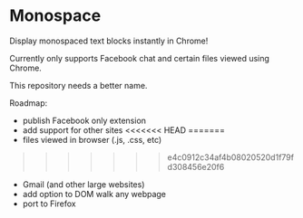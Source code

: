 # Monospace

Display monospaced text blocks instantly in Chrome!

Currently only supports Facebook chat and certain files viewed using Chrome.

This repository needs a better name.

Roadmap: 
 - publish Facebook only extension
 - add support for other sites
<<<<<<< HEAD
=======
  - files viewed in browser (.js, .css, etc)
>>>>>>> e4c0912c34af4b08020520d1f79fd308456e20f6
  - Gmail (and other large websites) 
 - add option to DOM walk any webpage
 - port to Firefox

